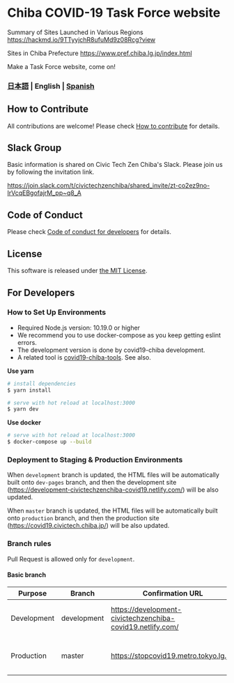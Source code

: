 # Chiba COVID-19 Task Force website

Summary of Sites Launched in Various Regions
https://hackmd.io/9TTyyjchR8ufuMd9z08Rcg?view

Sites in Chiba Prefecture
https://www.pref.chiba.lg.jp/index.html

Make a Task Force website, come on!

### [日本語](./README.md) | English | [Spanish](./README_ES.md)

## How to Contribute

All contributions are welcome!
Please check [How to contribute](./.github/CONTRIBUTING_EN.md) for details.

## Slack Group
Basic information is shared on Civic Tech Zen Chiba's Slack.
Please join us by following the invitation link.

https://join.slack.com/t/civictechzenchiba/shared_invite/zt-co2ez9no-IrVcqEBgofajrM_pp~q8_A

## Code of Conduct

Please check [Code of conduct for developers](./.github/CODE_OF_CONDUCT_EN.md) for details.

## License
This software is released under [the MIT License](./LICENSE.txt).

## For Developers

### How to Set Up Environments

- Required Node.js version: 10.19.0 or higher
- We recommend you to use docker-compose as you keep getting eslint errors.
- The development version is done by covid19-chiba development.
- A related tool is [covid19-chiba-tools](https://github.com/civictechzenchiba/covid19-chiba-tools). See also.

**Use yarn**
``` bash
# install dependencies
$ yarn install

# serve with hot reload at localhost:3000
$ yarn dev
```

**Use docker**
```bash
# serve with hot reload at localhost:3000
$ docker-compose up --build
```

### Deployment to Staging & Production Environments

When `development` branch is updated, the HTML files will be automatically built onto `dev-pages` branch,
and then the development site (https://development-civictechzenchiba-covid19.netlify.com/) will be also updated.

When `master` branch is updated, the HTML files will be automatically built onto `production` branch,
and then the production site (https://covid19.civictech.chiba.jp/) will be also updated.

### Branch rules

Pull Request is allowed only for `development`.

#### Basic branch
| Purpose | Branch | Confirmation URL | Remarks |
| ---- | -------- | ---- | ---- |
| Development | development | https://development-civictechzenchiba-covid19.netlify.com/ | base branch. Basically send a Pull Request here |
Production | master | https://stopcovid19.metro.tokyo.lg.jp/ | Pull Requests other than Administrators are prohibited |
